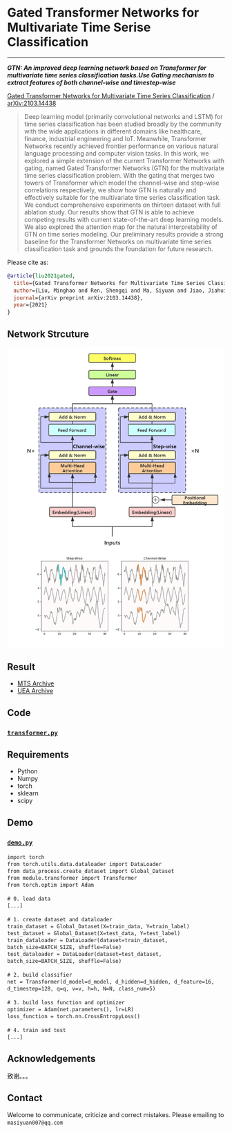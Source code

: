 # Gated Transformer Networks for Multivariate Time Serise Classification
---
***GTN: An improved deep learning network based on Transformer for multivariate time series classification tasks.Use Gating mechanism to extract features of both channel-wise and timestep-wise***

[Gated Transformer Networks for Multivariate Time Series Classification](https://arxiv.org/abs/2103.14438) / [arXiv:2103.14438](https://arxiv.org/abs/2103.14438)

>Deep learning model (primarily convolutional networks and LSTM) for time series classification has been studied broadly by the community with the wide applications in different domains like healthcare, finance, industrial engineering and IoT. Meanwhile, Transformer Networks recently achieved frontier performance on various natural language processing and computer vision tasks. In this work, we explored a simple extension of the current Transformer Networks with gating, named Gated Transformer Networks (GTN) for the multivariate time series classification problem. With the gating that merges two towers of Transformer which model the channel-wise and step-wise correlations respectively, we show how GTN is naturally and effectively suitable for the multivariate time series classification task. We conduct comprehensive experiments on thirteen dataset with full ablation study. Our results show that GTN is able to achieve competing results with current state-of-the-art deep learning models. We also explored the attention map for the natural interpretability of GTN on time series modeling. Our preliminary results provide a strong baseline for the Transformer Networks on multivariate time series classification task and grounds the foundation for future research.

Please cite as:
```bibtex
@article{liu2021gated,
  title={Gated Transformer Networks for Multivariate Time Series Classification},
  author={Liu, Minghao and Ren, Shengqi and Ma, Siyuan and Jiao, Jiahui and Chen, Yizhou and Wang, Zhiguang and Song, Wei},
  journal={arXiv preprint arXiv:2103.14438},
  year={2021}
}
```

## Network Strcuture
![GTN Network Structure](https://github.com/ZZUFaceBookDL/Gated_Transformer_Network/blob/master/Gated_Transfomer_Network/image/GTN.png)

## Result
- [MTS Archive](https://github.com/ZZUFaceBookDL/Gated_Transformer_Network/blob/master/Gated_Transfomer_Network/result/MTS.xlsx)
- [UEA Archive](https://github.com/ZZUFaceBookDL/Gated_Transformer_Network/blob/master/Gated_Transfomer_Network/result/UEA.xlsx)

## Code
### [`transformer.py`](https://github.com/ZZUFaceBookDL/Gated_Transformer_Network/blob/master/Gated_Transfomer_Network/module/for_MTS/transformer.py)

## Requirements
- Python
- Numpy
- torch
- sklearn
- scipy

## Demo
### [`demo.py`](https://github.com/ZZUFaceBookDL/Gated_Transformer_Network/blob/master/Gated_Transfomer_Network/demo.py)
```
import torch
from torch.utils.data.dataloader import DataLoader
from data_process.create_dataset import Global_Dataset
from module.transformer import Transformer
from torch.optim import Adam

# 0. load data
[...]

# 1. create dataset and dataloader
train_dataset = Global_Dataset(X=train_data, Y=train_label)
test_dataset = Global_Dataset(X=test_data, Y=test_label)
train_dataloader = DataLoader(dataset=train_dataset, batch_size=BATCH_SIZE, shuffle=False)
test_dataloader = DataLoader(dataset=test_dataset, batch_size=BATCH_SIZE, shuffle=False)

# 2. build classifier
net = Transformer(d_model=d_model, d_hidden=d_hidden, d_feature=16, d_timestep=128, q=q, v=v, h=h, N=N, class_num=5)

# 3. build loss function and optimizer
optimizer = Adam(net.parameters(), lr=LR)
loss_function = torch.nn.CrossEntropyLoss()

# 4. train and test
[...]
```

## Acknowledgements
致谢。。。

## Contact
Welcome to communicate, criticize and correct mistakes.
Please emailing to `masiyuan007@qq.com`
